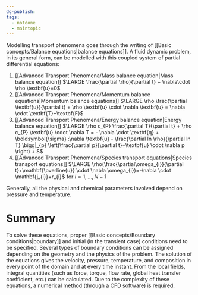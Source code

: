 ```yaml
---
dg-publish: 
tags:
  - notdone
  - maintopic
---
```

Modelling transport phenomena goes through the writing of [[Basic concepts/Balance equations|balance equations]].
A fluid dynamic problem, in its general form, can be modelled with this coupled system of partial differential equations:
1. [[Advanced Transport Phenomena/Mass balance equation|Mass balance equation]]
$\LARGE \frac{\partial \rho}{\partial t} + \nabla\cdot \rho \textbf{u}=0$ 
2. [[Advanced Transport Phenomena/Momentum balance equations|Momentum balance equations]]
$\LARGE \rho \frac{\partial \textbf{u}}{\partial t} + \rho \textbf{u} \cdot \nabla \textbf{u} = \nabla \cdot \textbf{T}+\textbf{F}$
3. [[Advanced Transport Phenomena/Energy balance equation|Energy balance equation]]
$\LARGE \rho c_{P} \frac{\partial T}{\partial t} + \rho c_{P} \textbf{u} \cdot \nabla T = - \nabla \cdot \textbf{q} + \boldsymbol{\sigma} :\nabla \textbf{u} - \frac{\partial ln \rho}{\partial ln T} \bigg|_{p} \left(\frac{\partial p}{\partial t}+\textbf{u} \cdot \nabla p \right) + S$
4. [[Advanced Transport Phenomena/Species transport equations|Species transport equations]]
 $\LARGE \rho(\frac{\partial\omega_{i}}{\partial t}+\mathbf{\overline{u}} \cdot \nabla \omega_{i})=-\nabla \cdot \mathbf{j_{i}}+r_{i}$ for $i=1,\dots,N-1$
 
Generally, all the physical and chemical parameters involved depend on pressure and temperature.
# Summary
To solve these equations, proper [[Basic concepts/Boundary conditions|boundary]] and initial (in the transient case) conditions need to be specified. Several types of boundary conditions can be assigned depending on the geometry and the physics of the problem. 
The solution of the equations gives the velocity, pressure, temperature, and composition in every point of the domain and at every time instant.
From the local fields, integral quantities (such as force, torque, flow rate, global heat transfer coefficient, etc.) can be calculated.
Due to the complexity of these equations, a numerical method (through a CFD software) is required.
